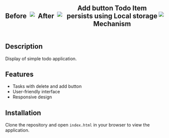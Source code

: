 <div align="center" style="display: flex; flex-direction: row; justify-content: center; align-items: center;">
<h2>Before</h2>
  <img src="https://nkb-backend-media-static-tenxiitian.s3.ap-south-1.amazonaws.com/tenxiitian_prod/programs/Tech+Programs/frontend-content/ccbp/coding-practice-questions/dynamic-webapps/todo-application-part-1-v1.png" style="max-width: 20%; margin: 10px;">

 ## After
  <img src="https://nkb-backend-media-static-tenxiitian.s3.ap-south-1.amazonaws.com/tenxiitian_prod/programs/Tech+Programs/frontend-content/ccbp/coding-practice-questions/dynamic-webapps/todo-application-part-2-v1.gif" style="max-width: 75%; margin: 10px;">

## Add button Todo Item persists using Local storage Mechanism
<img src="https://nkb-backend-media-static-tenxiitian.s3.ap-south-1.amazonaws.com/tenxiitian_prod/programs/Tech+Programs/frontend-content/ccbp/coding-practice-questions/dynamic-webapps/todo-application-part-4-v1.gif" style="max-width: 70%;"> 

</div>

## Description

Display of simple todo application.

## Features

- Tasks with delete and add button
- User-friendly interface
- Responsive design

## Installation

Clone the repository and open `index.html` in your browser to view the application.
